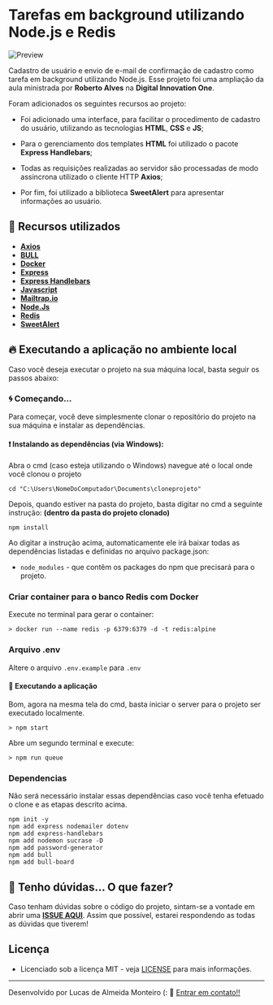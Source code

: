 # Tarefas em background utilizando Node.js e Redis

![Preview](https://github.com/lucasdealmeidadev/Tarefas-em-background-utilizando-NodeJS-e-Redis/blob/main/register.png?raw=true)

Cadastro de usuário e envio de e-mail de confirmação de cadastro como tarefa em background utilizando Node.js. Esse projeto foi uma ampliação da aula ministrada por **Roberto Alves** na **Digital Innovation One**.

Foram adicionados os seguintes recursos ao projeto:

- Foi adicionado uma interface, para facilitar o procedimento de cadastro do usuário, utilizando as tecnologias **HTML**, **CSS** e **JS**;

- Para o gerenciamento dos templates **HTML** foi utilizado o pacote **Express Handlebars**;

- Todas as requisições realizadas ao servidor são processadas de modo assincrona utilizado o cliente HTTP **Axios**;

- Por fim, foi utilizado a biblioteca **SweetAlert** para apresentar informações ao usuário.

## 🚀 Recursos utilizados

* **[Axios](https://axios-http.com/docs/intro)**
* **[BULL](https://github.com/OptimalBits/bull)**
* **[Docker](https://www.docker.com/)**
* **[Express](http://expressjs.com/pt-br/)**
* **[Express Handlebars](https://github.com/express-handlebars/express-handlebars)**
* **[Javascript](https://www.javascript.com/)**
* **[Mailtrap.io](https://mailtrap.io/)**
* **[Node.Js](https://nodejs.org/en/)**
* **[Redis](https://redis.io/)**
* **[SweetAlert](https://sweetalert2.github.io/)**


## 🔥 Executando a aplicação no ambiente local

Caso você deseja executar o projeto na sua máquina local, basta seguir os passos abaixo:

### 🌀 Começando... 

Para começar, você deve simplesmente clonar o repositório do projeto na sua máquina e instalar as dependências.

#### ❗️ Instalando as dependências (via Windows): 

Abra o cmd (caso esteja utilizando o Windows) navegue até o local onde você clonou o projeto

```
cd "C:\Users\NomeDoComputador\Documents\cloneprojeto"
```

Depois, quando estiver na pasta do projeto, basta digitar no cmd a seguinte instrução: **(dentro da pasta do projeto clonado)**

```
npm install
```

Ao digitar a instrução acima, automaticamente ele irá baixar todas as dependências listadas e definidas no arquivo package.json:

* `node_modules` - que contêm os packages do npm que precisará para o projeto.


### Criar container para o banco Redis com Docker
Execute no terminal para gerar o container:

```
> docker run --name redis -p 6379:6379 -d -t redis:alpine
```

### Arquivo .env
Altere o arquivo `.env.example` para `.env` 

#### 💨 Executando a aplicação 

Bom, agora na mesma tela do cmd, basta iniciar o server para o projeto ser executado localmente.

```
> npm start
```
Abre um segundo terminal e execute:

```
> npm run queue
```

### Dependencias
Não será necessário instalar essas dependências caso você tenha efetuado o clone e as etapas descrito acima. 
```
npm init -y
npm add express nodemailer dotenv
npm add express-handlebars
npm add nodemon sucrase -D
npm add password-generator
npm add bull
npm add bull-board
```

## 🚩 Tenho dúvidas... O que fazer? 

Caso tenham dúvidas sobre o código do projeto, sintam-se a vontade em abrir uma **[ISSUE AQUI](https://github.com/lucasdealmeidadev/Tarefas-em-background-utilizando-NodeJS-e-Redis/issues)**. Assim que possível, estarei respondendo as todas as dúvidas que tiverem!

## Licença

* Licenciado sob a licença MIT - veja [LICENSE](https://github.com/lucasdealmeidadev/Tarefas-em-background-utilizando-NodeJS-e-Redis/blob/main/LICENSE) para mais informações.

----------

Desenvolvido por Lucas de Almeida Monteiro (:  👋  [ Entrar em contato!!](https://www.linkedin.com/in/lucas-almeida-145a4513a)

